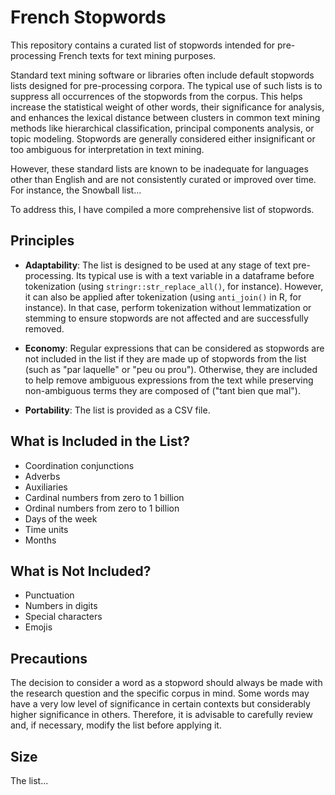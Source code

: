 # French Stopwords

This repository contains a curated list of stopwords intended for pre-processing French texts for text mining purposes.

Standard text mining software or libraries often include default stopwords lists designed for pre-processing corpora. The typical use of such lists is to suppress all occurrences of the stopwords from the corpus. This helps increase the statistical weight of other words, their significance for analysis, and enhances the lexical distance between clusters in common text mining methods like hierarchical classification, principal components analysis, or topic modeling. Stopwords are generally considered either insignificant or too ambiguous for interpretation in text mining.

However, these standard lists are known to be inadequate for languages other than English and are not consistently curated or improved over time. For instance, the Snowball list...

To address this, I have compiled a more comprehensive list of stopwords.

## Principles

- **Adaptability**: The list is designed to be used at any stage of text pre-processing. Its typical use is with a text variable in a dataframe before tokenization (using `stringr::str_replace_all()`, for instance). However, it can also be applied after tokenization (using `anti_join()` in R, for instance). In that case, perform tokenization without lemmatization or stemming to ensure stopwords are not affected and are successfully removed.

- **Economy**: Regular expressions that can be considered as stopwords are not included in the list if they are made up of stopwords from the list (such as "par laquelle" or "peu ou prou"). Otherwise, they are included to help remove ambiguous expressions from the text while preserving non-ambiguous terms they are composed of ("tant bien que mal").

- **Portability**: The list is provided as a CSV file.

## What is Included in the List?

- Coordination conjunctions
- Adverbs
- Auxiliaries
- Cardinal numbers from zero to 1 billion
- Ordinal numbers from zero to 1 billion
- Days of the week
- Time units
- Months

## What is Not Included?

- Punctuation
- Numbers in digits
- Special characters
- Emojis

## Precautions

The decision to consider a word as a stopword should always be made with the research question and the specific corpus in mind. Some words may have a very low level of significance in certain contexts but considerably higher significance in others. Therefore, it is advisable to carefully review and, if necessary, modify the list before applying it.

## Size

The list...
